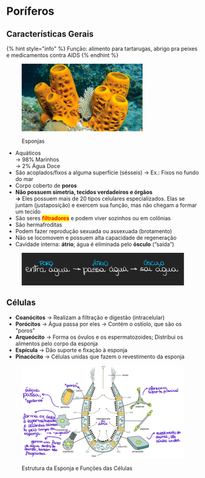# Poríferos

## Características Gerais

{% hint style="info" %}
Funçāo: alimento para tartarugas, abrigo pra peixes e medicamentos contra AIDS
{% endhint %}

<figure><img src="../../../.gitbook/assets/imagem_2023-08-03_174713021.png" alt="" width="316"><figcaption><p>Esponjas</p></figcaption></figure>

* Aquáticos\
  → 98% Marinhos\
  → 2% Água Doce
* São acoplados/fixos a alguma superfície (sésseis) → Ex.: Fixos no fundo do mar
* Corpo coberto de **poros**
* **Não possuem simetria, tecidos verdadeiros e órgãos** \
  **->** Eles possuem mais de 20 tipos celulares especializados. Elas se juntam (justaposição) e exercem sua função, mas não chegam a formar um tecido
* São seres <mark style="color:red;">**filtradores**</mark> e podem viver sozinhos ou em colônias
* São hermafroditas
* Podem fazer reprodução sexuada ou assexuada (brotamento)
* Não se locomovem e possuem alta capacidade de regeneração
* Cavidade interna: **átrio**; água é eliminada pelo **ósculo** (“saída”)

<div align="center">

<figure><img src="../../../.gitbook/assets/image (4) (1).png" alt=""><figcaption></figcaption></figure>

</div>

## Células

* **Coanócitos** → Realizam a filtração e digestão (intracelular)
* **Porócitos** -> Água passa por eles -> Contém o ostíolo, que são os "poros"
* **Arqueócito** -> Forma os óvulos e os espermatozoides; Distribui os alimentos pelo corpo da esponja
* **Espícula** -> Dão suporte e fixação à esponja
* **Pinacócito** -> Células unidas que fazem o revestimento da esponja

<figure><img src="../../../.gitbook/assets/image (2) (1) (1).png" alt=""><figcaption><p>Estrutura da Esponja e Funções das Células </p></figcaption></figure>
